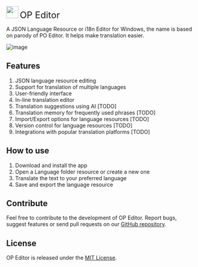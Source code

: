 <div>
<img width="32" height="32" src="https://user-images.githubusercontent.com/28984914/216422726-a1597ef2-836b-4c31-8229-0b267c2b7e52.png" />
<span style="font-size:24;">OP Editor</span>
</div>

A JSON Language Resource or i18n Editor for Windows, the name is based on parody of PO Editor. It helps make translation easier.

![image](https://user-images.githubusercontent.com/28984914/216422347-3274a074-1ab7-48c6-8014-c3305597aba9.png)


## Features
1. JSON language resource editing
2. Support for translation of multiple languages
3. User-friendly interface
4. In-line translation editor
5. Translation suggestions using AI [TODO]
6. Translation memory for frequently used phrases [TODO]
7. Import/Export options for language resources [TODO]
9. Version control for language resources [TODO]
10. Integrations with popular translation platforms [TODO]

## How to use

1. Download and install the app
2. Open a Language folder resource or create a new one
3. Translate the text to your preferred language
4. Save and export the language resource

## Contribute

Feel free to contribute to the development of OP Editor. Report bugs, suggest features or send pull requests on our [GitHub repository](https://github.com/rasyidf/OPEditor).

## License

OP Editor is released under the [MIT License](https://opensource.org/licenses/MIT).
